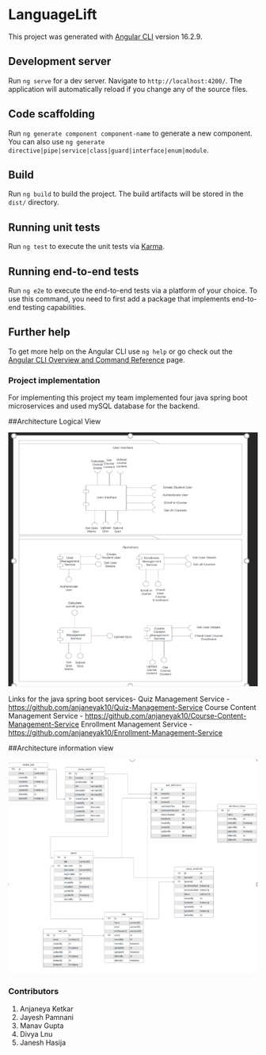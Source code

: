 # LanguageLift

This project was generated with [Angular CLI](https://github.com/angular/angular-cli) version 16.2.9.

## Development server

Run `ng serve` for a dev server. Navigate to `http://localhost:4200/`. The application will automatically reload if you change any of the source files.

## Code scaffolding

Run `ng generate component component-name` to generate a new component. You can also use `ng generate directive|pipe|service|class|guard|interface|enum|module`.

## Build

Run `ng build` to build the project. The build artifacts will be stored in the `dist/` directory.

## Running unit tests

Run `ng test` to execute the unit tests via [Karma](https://karma-runner.github.io).

## Running end-to-end tests

Run `ng e2e` to execute the end-to-end tests via a platform of your choice. To use this command, you need to first add a package that implements end-to-end testing capabilities.

## Further help

To get more help on the Angular CLI use `ng help` or go check out the [Angular CLI Overview and Command Reference](https://angular.io/cli) page.

### Project implementation

For implementing this project my team implemented four java spring boot microservices and used mySQL database for the backend.

##Architecture Logical View

<p align='center'>  
  <img src='Architecture Photo.png' />
</p>

Links for the java spring boot services- 
Quiz Management Service - https://github.com/anjaneyak10/Quiz-Management-Service
Course Content Management Service - https://github.com/anjaneyak10/Course-Content-Management-Service
Enrollment Management Service - https://github.com/anjaneyak10/Enrollment-Management-Service


##Architecture information view

<p align='center'>  
  <img src='Database schema.png' />
</p>

### Contributors

1. Anjaneya Ketkar
2. Jayesh Pamnani
3. Manav Gupta
4. Divya Lnu
5. Janesh Hasija

